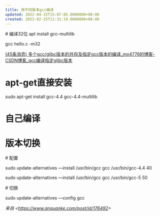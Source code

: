 ```yaml
---
title: 用不同版本gcc编译
updated: 2022-04-15T15:07:05.0000000+08:00
created: 2022-02-25T11:31:19.0000000+08:00
---
```


\# 编译32位
apt install gcc-multilib

gcc hello.c -m32

[(45条消息) 多个gcc/glibc版本的共存及指定gcc版本的编译_mo4776的博客-CSDN博客_gcc编译指定glibc版本](https://blog.csdn.net/mo4776/article/details/119837501)

# apt-get直接安装
sudo apt-get install gcc-4.4 gcc-4.4-multilib
# 自己编译

# 版本切换
\# 配置

sudo update-alternatives —install /usr/bin/gcc gcc /usr/bin/gcc-4.4 40

sudo update-alternatives —install /usr/bin/gcc gcc /usr/bin/gcc-5 50

\# 切换

sudo update-alternatives —config gcc

*来自 \<<https://www.anquanke.com/post/id/176492>\>*

